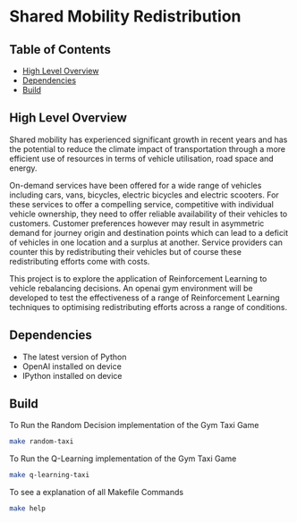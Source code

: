 # Shared Mobility Redistribution

## Table of Contents
  - [High Level Overview](#high-level-overview)
  - [Dependencies](#dependencies)
  - [Build](#build)

## High Level Overview
Shared mobility has experienced significant growth in recent years and has the potential to reduce the climate impact of transportation through a more efficient use of resources in terms of vehicle utilisation, road space and energy.

On-demand services have been offered for a wide range of vehicles including cars, vans, bicycles, electric bicycles and electric scooters.
For these services to offer a compelling service, competitive with individual vehicle ownership, they need to offer reliable availability of their vehicles to customers.
Customer preferences however may result in asymmetric demand for journey origin and destination points which can lead to a deficit of vehicles in one location and a surplus at another.
Service providers can counter this by redistributing their vehicles but of course these redistributing efforts come with costs.

This project is to explore the application of Reinforcement Learning to vehicle rebalancing decisions. An openai gym environment will be developed to test the effectiveness of a range of Reinforcement Learning techniques to optimising redistributing efforts across a range of conditions. 

## Dependencies
<ul>
    <li>The latest version of Python</li>
    <li>OpenAI installed on device</li>
    <li>IPython installed on device</li>
</ul>

## Build
To Run the Random Decision implementation of the Gym Taxi Game 
```bash
make random-taxi
```

To Run the Q-Learning implementation of the Gym Taxi Game
```bash
make q-learning-taxi
```

To see a explanation of all Makefile Commands
```bash
make help
```
